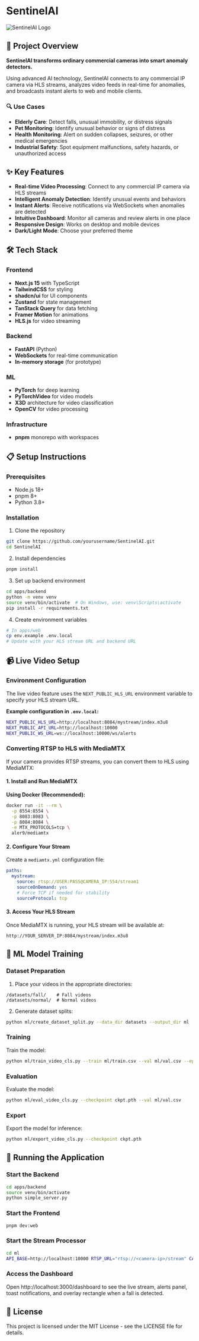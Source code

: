 # SentinelAI

![SentinelAI Logo](https://placehold.co/600x200/1a1a2e/ffffff?text=SentinelAI)

## 🚀 Project Overview

**SentinelAI transforms ordinary commercial cameras into smart anomaly detectors.**

Using advanced AI technology, SentinelAI connects to any commercial IP camera via HLS streams, analyzes video feeds in real-time for anomalies, and broadcasts instant alerts to web and mobile clients.

### 🔍 Use Cases

- **Elderly Care**: Detect falls, unusual immobility, or distress signals
- **Pet Monitoring**: Identify unusual behavior or signs of distress
- **Health Monitoring**: Alert on sudden collapses, seizures, or other medical emergencies
- **Industrial Safety**: Spot equipment malfunctions, safety hazards, or unauthorized access

## ✨ Key Features

- **Real-time Video Processing**: Connect to any commercial IP camera via HLS streams
- **Intelligent Anomaly Detection**: Identify unusual events and behaviors
- **Instant Alerts**: Receive notifications via WebSockets when anomalies are detected
- **Intuitive Dashboard**: Monitor all cameras and review alerts in one place
- **Responsive Design**: Works on desktop and mobile devices
- **Dark/Light Mode**: Choose your preferred theme

## 🛠 Tech Stack

### Frontend
- **Next.js 15** with TypeScript
- **TailwindCSS** for styling
- **shadcn/ui** for UI components
- **Zustand** for state management
- **TanStack Query** for data fetching
- **Framer Motion** for animations
- **HLS.js** for video streaming

### Backend
- **FastAPI** (Python)
- **WebSockets** for real-time communication
- **In-memory storage** (for prototype)

### ML
- **PyTorch** for deep learning
- **PyTorchVideo** for video models
- **X3D** architecture for video classification
- **OpenCV** for video processing

### Infrastructure
- **pnpm** monorepo with workspaces

## 📋 Setup Instructions

### Prerequisites
- Node.js 18+
- pnpm 8+
- Python 3.8+

### Installation

1. Clone the repository
```bash
git clone https://github.com/yourusername/SentinelAI.git
cd SentinelAI
```

2. Install dependencies
```bash
pnpm install
```

3. Set up backend environment
```bash
cd apps/backend
python -m venv venv
source venv/bin/activate  # On Windows, use: venv\Scripts\activate
pip install -r requirements.txt
```

4. Create environment variables
```bash
# In apps/web
cp env.example .env.local
# Update with your HLS stream URL and backend URL
```

## 📹 Live Video Setup

### Environment Configuration

The live video feature uses the `NEXT_PUBLIC_HLS_URL` environment variable to specify your HLS stream URL.

**Example configuration in `.env.local`:**
```bash
NEXT_PUBLIC_HLS_URL=http://localhost:8084/mystream/index.m3u8
NEXT_PUBLIC_API_URL=http://localhost:10000
NEXT_PUBLIC_WS_URL=ws://localhost:10000/ws/alerts
```

### Converting RTSP to HLS with MediaMTX

If your camera provides RTSP streams, you can convert them to HLS using MediaMTX:

#### 1. Install and Run MediaMTX

**Using Docker (Recommended):**
```bash
docker run -it --rm \
  -p 8554:8554 \
  -p 8083:8083 \
  -p 8084:8084 \
  -e MTX_PROTOCOLS=tcp \
  aler9/mediamtx
```

#### 2. Configure Your Stream

Create a `mediamtx.yml` configuration file:
```yaml
paths:
  mystream:
    source: rtsp://USER:PASS@CAMERA_IP:554/stream1
    sourceOnDemand: yes
    # Force TCP if needed for stability
    sourceProtocol: tcp
```

#### 3. Access Your HLS Stream

Once MediaMTX is running, your HLS stream will be available at:
```
http://YOUR_SERVER_IP:8084/mystream/index.m3u8
```

## 🤖 ML Model Training

### Dataset Preparation

1. Place your videos in the appropriate directories:
```
/datasets/fall/    # Fall videos
/datasets/normal/  # Normal videos
```

2. Generate dataset splits:
```bash
python ml/create_dataset_split.py --data_dir datasets --output_dir ml
```

### Training

Train the model:
```bash
python ml/train_video_cls.py --train ml/train.csv --val ml/val.csv --epochs 5 --model x3d_m --num_classes 2
```

### Evaluation

Evaluate the model:
```bash
python ml/eval_video_cls.py --checkpoint ckpt.pth --val ml/val.csv
```

### Export

Export the model for inference:
```bash
python ml/export_video_cls.py --checkpoint ckpt.pth
```

## 🚀 Running the Application

### Start the Backend

```bash
cd apps/backend
source venv/bin/activate
python simple_server.py
```

### Start the Frontend

```bash
pnpm dev:web
```

### Start the Stream Processor

```bash
cd ml
API_BASE=http://localhost:10000 RTSP_URL="rtsp://<camera-ip>/stream" CAMERA_ID=cam-001 python ml/stream_poster.py
```

### Access the Dashboard

Open http://localhost:3000/dashboard to see the live stream, alerts panel, toast notifications, and overlay rectangle when a fall is detected.

## 📄 License

This project is licensed under the MIT License - see the LICENSE file for details. 
